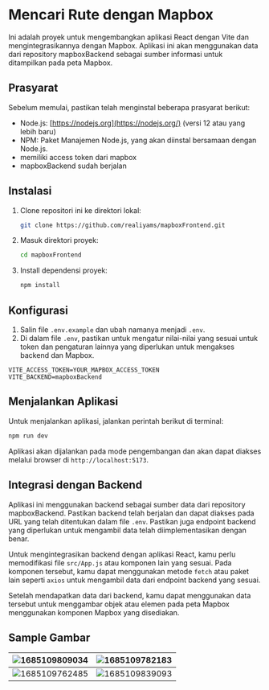 # Mencari Rute dengan Mapbox

Ini adalah proyek untuk mengembangkan aplikasi React dengan Vite dan mengintegrasikannya dengan Mapbox. Aplikasi ini akan menggunakan data dari repository mapboxBackend sebagai sumber informasi untuk ditampilkan pada peta Mapbox.

## Prasyarat

Sebelum memulai, pastikan telah menginstal beberapa prasyarat berikut:

* Node.js: [https://nodejs.org](https://nodejs.org/) (versi 12 atau yang lebih baru)
* NPM: Paket Manajemen Node.js, yang akan diinstal bersamaan dengan Node.js.
* memiliki access token dari mapbox
* mapboxBackend sudah berjalan

## Instalasi

1. Clone repositori ini ke direktori lokal:

   ```bash
   git clone https://github.com/realiyams/mapboxFrontend.git
   ```
2. Masuk direktori proyek:

   ```bash
   cd mapboxFrontend
   ```
3. Install dependensi proyek:

   ```bash
   npm install
   ```

## Konfigurasi

1. Salin file `.env.example` dan ubah namanya menjadi `.env`.
2. Di dalam file `.env`, pastikan untuk mengatur nilai-nilai yang sesuai untuk token dan pengaturan lainnya yang diperlukan untuk mengakses backend dan Mapbox.

```.env
VITE_ACCESS_TOKEN=YOUR_MAPBOX_ACCESS_TOKEN
VITE_BACKEND=mapboxBackend
```

## Menjalankan Aplikasi

Untuk menjalankan aplikasi, jalankan perintah berikut di terminal:

```bash
npm run dev
```

Aplikasi akan dijalankan pada mode pengembangan dan akan dapat diakses melalui browser di `http://localhost:5173`.

## Integrasi dengan Backend

Aplikasi ini menggunakan backend sebagai sumber data dari repository mapboxBackend. Pastikan backend telah berjalan dan dapat diakses pada URL yang telah ditentukan dalam file `.env`. Pastikan juga endpoint backend yang diperlukan untuk mengambil data telah diimplementasikan dengan benar.

Untuk mengintegrasikan backend dengan aplikasi React, kamu perlu memodifikasi file `src/App.js` atau komponen lain yang sesuai. Pada komponen tersebut, kamu dapat menggunakan metode `fetch` atau paket lain seperti `axios` untuk mengambil data dari endpoint backend yang sesuai.

Setelah mendapatkan data dari backend, kamu dapat menggunakan data tersebut untuk menggambar objek atau elemen pada peta Mapbox menggunakan komponen Mapbox yang disediakan.

## Sample Gambar

| ![1685109809034](https://file+.vscode-resource.vscode-cdn.net/e%3A/Projects/SkripsiHabil/frontend/image/README/1685109809034.png) | ![1685109782183](https://file+.vscode-resource.vscode-cdn.net/e%3A/Projects/SkripsiHabil/frontend/image/README/1685109782183.png) |
| ------------------------------------------------------------------------------------------------------------------------------- | ------------------------------------------------------------------------------------------------------------------------------- |
| ![1685109762485](https://raw.githubusercontent.com/realiyams/mapboxFrontend/main/image/README/1685109762485.png) | ![1685109839093](https://file+.vscode-resource.vscode-cdn.net/e%3A/Projects/SkripsiHabil/frontend/image/README/1685109839093.png) |
